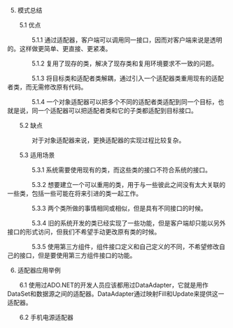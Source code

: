 5. 模式总结

　　5.1 优点

　　　　5.1.1 通过适配器，客户端可以调用同一接口，因而对客户端来说是透明的。这样做更简单、更直接、更紧凑。

　　　　5.1.2 复用了现存的类，解决了现存类和复用环境要求不一致的问题。

　　　　5.1.3 将目标类和适配者类解耦，通过引入一个适配器类重用现有的适配者类，而无需修改原有代码。

　　　　5.1.4 一个对象适配器可以把多个不同的适配者类适配到同一个目标，也就是说，同一个适配器可以把适配者类和它的子类都适配到目标接口。

　　5.2 缺点

　　　　对于对象适配器来说，更换适配器的实现过程比较复杂。

　　5.3 适用场景

　　　　5.3.1 系统需要使用现有的类，而这些类的接口不符合系统的接口。

　　　　5.3.2 想要建立一个可以重用的类，用于与一些彼此之间没有太大关联的一些类，包括一些可能在将来引进的类一起工作。

　　　　5.3.3 两个类所做的事情相同或相似，但是具有不同接口的时候。

　　　　5.3.4 旧的系统开发的类已经实现了一些功能，但是客户端却只能以另外接口的形式访问，但我们不希望手动更改原有类的时候。

　　　　5.3.5 使用第三方组件，组件接口定义和自己定义的不同，不希望修改自己的接口，但是要使用第三方组件接口的功能。

6. 适配器应用举例

　　6.1 使用过ADO.NET的开发人员应该都用过DataAdapter，它就是用作DataSet和数据源之间的适配器。DataAdapter通过映射Fill和Update来提供这一适配器。

　　6.2 手机电源适配器